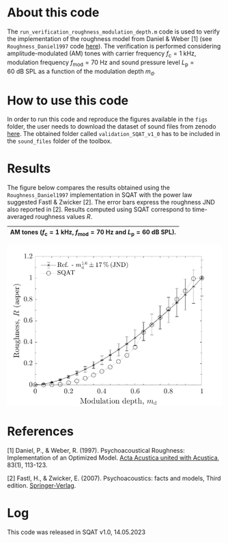 # About this code 
The `run_verification_roughness_modulation_depth.m` code is used to verify the implementation of the roughness model from Daniel & Weber [1] (see `Roughness_Daniel1997` code [here](../../../psychoacoustic_metrics/Roughness_Daniel1997/Roughness_Daniel1997.m)). The verification is performed considering amplitude-modulated (AM) tones with carrier frequency $f_{\mathrm{c}}=1~\mathrm{kHz}$, modulation frequency $f_{\mathrm{mod}}=70~\mathrm{Hz}$ and sound pressure level $L_{\mathrm{p}}=60~\mathrm{dB}~\mathrm{SPL}$ as a function of the modulation depth $m_{\mathrm{d}}$.  

# How to use this code
In order to run this code and reproduce the figures available in the `figs` folder, the user needs to download the dataset of sound files from zenodo <a href="https://doi.org/10.5281/zenodo.7933206" target="_blank">here</a>. The obtained folder called `validation_SQAT_v1_0` has to be included in the `sound_files` folder of the toolbox. 

# Results
The figure below compares the results obtained using the `Roughness_Daniel1997` implementation in SQAT with the power law suggested Fastl & Zwicker [2]. The error bars express the roughness JND also reported in [2]. Results computed using SQAT correspond to time-averaged roughness values $R$.   

AM tones ($f_{\mathrm{c}}=1~\mathrm{kHz}$, $f_{\mathrm{mod}}=70~\mathrm{Hz}$ and $L_{\mathrm{p}}=60~\mathrm{dB}~\mathrm{SPL}$).        |  
:-------------------------:|
![](figs/verification_roughness_dependence_md.png)   

# References
[1] Daniel, P., & Weber, R. (1997). Psychoacoustical Roughness: Implementation of an Optimized Model. [Acta Acustica united with Acustica](https://www.ingentaconnect.com/content/dav/aaua/1997/00000083/00000001/art00020), 83(1), 113-123.

[2] Fastl, H., & Zwicker, E. (2007). Psychoacoustics: facts and models, Third edition. [Springer-Verlag](https://doi.org/10.1007/978-3-540-68888-4).

# Log
This code was released in SQAT v1.0, 14.05.2023


